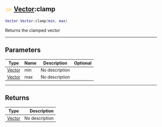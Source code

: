 ## <img src="../../.gitbook/assets/shared.png" width="24" height=24 /> [Vector](https://iaswiki.rawr.dev/readme/vector):clamp

```lua
Vector Vector:clamp(min, max)
```

Returns the clamped vector

------
## Parameters

| Type   | Name | Description | Optional |
| ------ | ---- | ----------- | -------: |
| [Vector](https://iaswiki.rawr.dev/readme/vector) | min | No description |  |
| [Vector](https://iaswiki.rawr.dev/readme/vector) | max | No description |  |


------
## Returns

| Type   | Description |
| ------ | ----------: |
| [Vector](https://iaswiki.rawr.dev/readme/vector) | No description |

